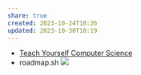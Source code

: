 ```yaml
---
share: true
created: 2023-10-24T18:26
updated: 2023-10-30T18:19
---
```

- [Teach Yourself Computer Science](https://teachyourselfcs.com/)
- roadmap.sh
![](https://youtu.be/i4MneyaJPG4)
